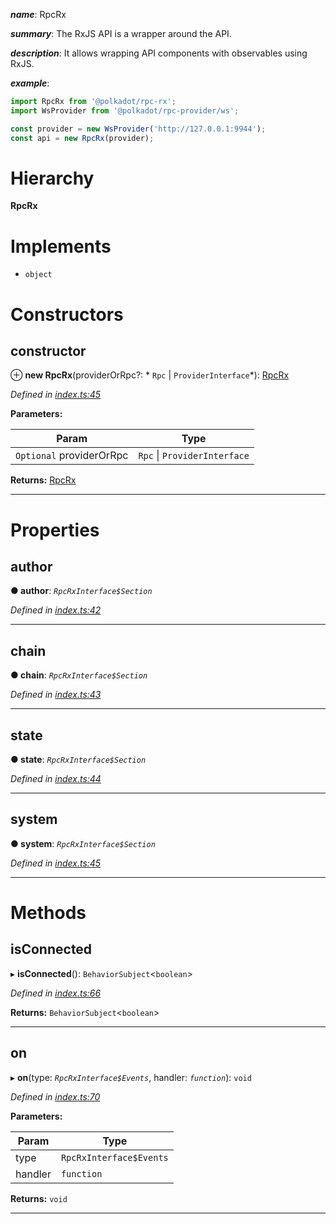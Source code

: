 

*__name__*: RpcRx

*__summary__*: The RxJS API is a wrapper around the API.

*__description__*: It allows wrapping API components with observables using RxJS.

*__example__*:   
```javascript
import RpcRx from '@polkadot/rpc-rx';
import WsProvider from '@polkadot/rpc-provider/ws';

const provider = new WsProvider('http://127.0.0.1:9944');
const api = new RpcRx(provider);
```

# Hierarchy

**RpcRx**

# Implements

* `object`

# Constructors

<a id="constructor"></a>

##  constructor

⊕ **new RpcRx**(providerOrRpc?: * `Rpc` &#124; `ProviderInterface`*): [RpcRx](_index_.rpcrx.md)

*Defined in [index.ts:45](https://github.com/polkadot-js/api/blob/221bfac/packages/rpc-rx/src/index.ts#L45)*

**Parameters:**

| Param | Type |
| ------ | ------ |
| `Optional` providerOrRpc |  `Rpc` &#124; `ProviderInterface`|

**Returns:** [RpcRx](_index_.rpcrx.md)

___

# Properties

<a id="author"></a>

##  author

**● author**: *`RpcRxInterface$Section`*

*Defined in [index.ts:42](https://github.com/polkadot-js/api/blob/221bfac/packages/rpc-rx/src/index.ts#L42)*

___
<a id="chain"></a>

##  chain

**● chain**: *`RpcRxInterface$Section`*

*Defined in [index.ts:43](https://github.com/polkadot-js/api/blob/221bfac/packages/rpc-rx/src/index.ts#L43)*

___
<a id="state"></a>

##  state

**● state**: *`RpcRxInterface$Section`*

*Defined in [index.ts:44](https://github.com/polkadot-js/api/blob/221bfac/packages/rpc-rx/src/index.ts#L44)*

___
<a id="system"></a>

##  system

**● system**: *`RpcRxInterface$Section`*

*Defined in [index.ts:45](https://github.com/polkadot-js/api/blob/221bfac/packages/rpc-rx/src/index.ts#L45)*

___

# Methods

<a id="isconnected"></a>

##  isConnected

▸ **isConnected**(): `BehaviorSubject`<`boolean`>

*Defined in [index.ts:66](https://github.com/polkadot-js/api/blob/221bfac/packages/rpc-rx/src/index.ts#L66)*

**Returns:** `BehaviorSubject`<`boolean`>

___
<a id="on"></a>

##  on

▸ **on**(type: *`RpcRxInterface$Events`*, handler: *`function`*): `void`

*Defined in [index.ts:70](https://github.com/polkadot-js/api/blob/221bfac/packages/rpc-rx/src/index.ts#L70)*

**Parameters:**

| Param | Type |
| ------ | ------ |
| type | `RpcRxInterface$Events` |
| handler | `function` |

**Returns:** `void`

___

